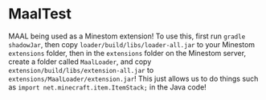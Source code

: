 # MaalTest
MAAL being used as a Minestom extension! To use this, first run `gradle shadowJar`, then copy `loader/build/libs/loader-all.jar` to your Minestom
`extensions` folder, then in the `extensions` folder on the Minestom server, create a folder called `MaalLoader`, and copy
`extension/build/libs/extension-all.jar` to `extensions/MaalLoader/extension.jar`! This just allows us to do things such as
`import net.minecraft.item.ItemStack;` in the Java code!
